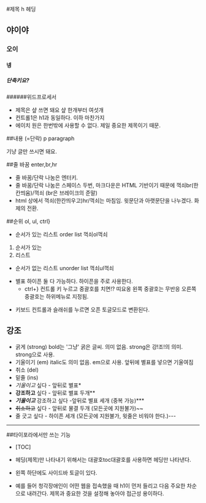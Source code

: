 #제목 h 헤딩

## 야이야

### 오이

#### 넹

##### 단축키요?

######위드프로세서

- 제목은 샾 쓰면 돼요 샾 한개부터 여섯개
- 컨트롤1은 h1과 동일하다. 이하 마찬가지
- 에이치 원은 한번밖에 사용할 수 없다. 제일 중요한 제목이기 때문.





##내용 (=단락) p paragraph

기냥 글만 쓰시면 돼요.



##줄 바꿈 enter,br,hr

- 줄 바꿈/단락 나눔은 엔터키.
- 줄 바꿈/단락 나눔은 스페이스 두번, 마크다운은 HTML 기반이기 때문에 꺽쇠br(한칸띄움)/꺽쇠 (br은 브레이크의 준말)
- html 상에서 꺽쇠(한칸띄우고)hr/꺽쇠는 마침임. 윗문단과 아랫문단을 나누겠다. 화제의 전환.




##순위 ol, ul, ctrl}

- 순서가 있는 리스트 order list 꺽쇠ol꺽쇠

1. 순서가 있는
2. 리스트

- 순서가 없는 리스트 unorder list 꺽쇠ul꺽쇠

* 별표 하이픈 둘 다 가능하다. 하이픈을 주로 사용한다.
  * ctrl+} 컨트롤 키 누르고 중괄호를 치면!? 띠요옹 왼쪽 중괄호는 무반응 오른쪽 중괄호는 하위메뉴로 지정됨.



- 키보드 컨트롤과 슬래쉬를 누르면 오픈 토글모드로 변환된다.



## 강조

- 굵게 (strong) bold는 '그냥' 굵은 글씨. 의미 없음. strong은 강!조!의 의미. strong으로 사용. 
- 기울이기 (em) italic도 의미 없음. em으로 사용.  앞뒤에 별표를 넣으면 기울여짐 
- 취소 (del) 
- 밑줄 (ins) 
- *기울이고* 싶다 - 앞뒤로 별표*
- **강조하고** 싶다 - 앞뒤로 별표 두개**
- ***기울이고*** 강조하고 싶다 -앞뒤로 별표 세개 (중복 가능)***
- ~~취소하고~~ 싶다 - 앞뒤로 물결 두개 (모든곳에 지원불가)~~
- 줄 긋고 싶다 - 하이픈 세개 (모든곳에 지원불가, 윗줄은 비워야 한다.)---



---



##타이포라에서만 쓰는 기능



- [TOC]

- 헤딩(제목)만 나타내기 위해서는 대괄호toc대괄호를 사용하면 헤딩만 나타낸다.

- 왼쪽 하단에도 사이드바 토글이 있다. 

- 예를 들어 청각장애인이 어떤 웹을 접속했을 때 h1이 먼저 들리고 다음 주요한 차순으로 내려간다. 제목과 중요한 것을 설정해 놓아야 접근성 용이하다.